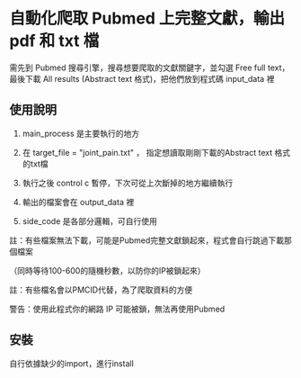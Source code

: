
# 自動化爬取 Pubmed 上完整文獻，輸出 pdf 和 txt 檔
需先到 Pubmed 搜尋引擎，搜尋想要爬取的文獻關鍵字，並勾選 Free full text，最後下載 All results (Abstract text 格式)，把他們放到程式碼 input_data 裡


## 使用說明
1. main_process 是主要執行的地方

2. 在 target_file = "joint_pain.txt" ， 指定想讀取剛剛下載的Abstract text 格式的txt檔

3. 執行之後 control c 暫停，下次可從上次斷掉的地方繼續執行

4. 輸出的檔案會在 output_data 裡

5. side_code 是各部分邏輯，可自行使用

註：有些檔案無法下載，可能是Pubmed完整文獻鎖起來，程式會自行跳過下載那個檔案

（同時等待100-600的隨機秒數，以防你的IP被鎖起來）


註：有些檔名會以PMCID代替，為了爬取資料的方便

警告：使用此程式你的網路 IP 可能被鎖，無法再使用Pubmed

## 安裝

自行依據缺少的import，進行install
